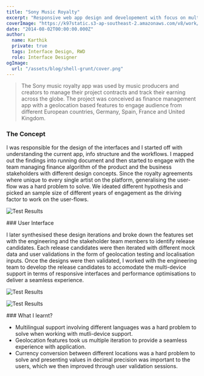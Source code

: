 ```yaml
---
title: "Sony Music Royalty"
excerpt: "Responsive web app design and developement with focus on multilingual and geolocation based features"
coverImage: "https://k97static.s3-ap-southeast-2.amazonaws.com/v8/work/cover/sonymusic.svg"
date: "2014-08-02T00:00:00.000Z"
author:
  name: Karthik
  private: true
  tags: Interface Design, RWD
  role: Interface Designer
ogImage:
  url: "/assets/blog/shell-grunt/cover.png"
---
```


> The Sony music royalty app was used by music producers and creators to manage their project contracts and track their earning across the globe. The project was conceived as finance management app with a geolocation based features to engage audience from different European countries, Germany, Spain, France and United Kingdom.

### The Concept

I was responsible for the design of the interfaces and I started off with understanding the current app, info structure and the workflows. I mapped out the findings into running document and then started to engage with the team managing finance algorithm of the product and the business stakeholders with different design concepts. Since the royalty agreements where unique to every single artist on the platform, generalising the user-flow was a hard problem to solve. We ideated different hypothesis and picked an sample size of different years of engagement as the driving factor to work on the user-flows.

<div class="work-full-img work-img-border">

![Test Results](https://k97static.s3-ap-southeast-2.amazonaws.com/v8/work/sony/2.png)

</div>
### User Interface

I later synthesised these design iterations and broke down the features set with the engineering and the stakeholder team members to identify release candidates. Each release candidates were then iterated with different mock data and user validations in the form of geolocation testing and localisation inputs. Once the designs were then validated, I worked with the engineering team to develop the release candidates to accomodate the multi-device support in terms of responsive interfaces and performance optimisations to deliver a seamless experience.

<div class="work-full-img work-img-border">

![Test Results](https://k97static.s3-ap-southeast-2.amazonaws.com/v8/work/sony/1.png)

</div>

<div class="work-full-img work-img-border">

![Test Results](https://k97static.s3-ap-southeast-2.amazonaws.com/v8/work/sony/3.png)

</div>
### What I learnt?

- Multilingual support involving different languages was a hard problem to solve when working with mutli-device support.
- Geolocation features took us multiple iteration to provide a seamless experience with application.
- Currency conversion between different locations was a hard problem to solve and presenting values in decimal precision was important to the users, which we then improved through user validation sessions.
